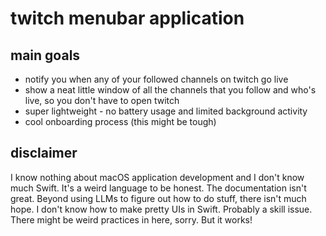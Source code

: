 # twitch menubar application 

## main goals 
- notify you when any of your followed channels on twitch go live
- show a neat little window of all the channels that you follow and who's live, so you don't have to open twitch
- super lightweight - no battery usage and limited background activity
- cool onboarding process (this might be tough)

## disclaimer 
I know nothing about macOS application development and I don't know much Swift. It's a weird language to be honest. The documentation isn't great. Beyond using LLMs to figure out how to do stuff, there isn't much hope. I don't know how to make pretty UIs in Swift. Probably a skill issue.
There might be weird practices in here, sorry. But it works!
